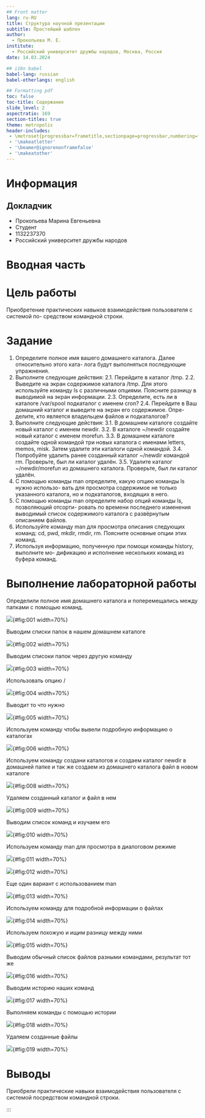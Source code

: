 ```yaml
---
## Front matter
lang: ru-RU
title: Структура научной презентации
subtitle: Простейший шаблон
author:
  - Прокопьева М. Е.
institute:
  - Российский университет дружбы народов, Москва, Россия
date: 14.03.2024

## i18n babel
babel-lang: russian
babel-otherlangs: english

## Formatting pdf
toc: false
toc-title: Содержание
slide_level: 2
aspectratio: 169
section-titles: true
theme: metropolis
header-includes:
 - \metroset{progressbar=frametitle,sectionpage=progressbar,numbering=fraction}
 - '\makeatletter'
 - '\beamer@ignorenonframefalse'
 - '\makeatother'
---
```


# Информация

## Докладчик

  * Прокопьева Марина Евгеньевна
  * Студент
  * 1132237370
  * Российский университет дружбы народов


# Вводная часть

# Цель работы

Приобретение практических навыков взаимодействия пользователя с системой по-
средством командной строки.

# Задание

1. Определите полное имя вашего домашнего каталога. Далее относительно этого ката-
лога будут выполняться последующие упражнения.
2. Выполните следующие действия:
2.1. Перейдите в каталог /tmp.
2.2. Выведите на экран содержимое каталога /tmp. Для этого используйте команду ls
с различными опциями. Поясните разницу в выводимой на экран информации.
2.3. Определите, есть ли в каталоге /var/spool подкаталог с именем cron?
2.4. Перейдите в Ваш домашний каталог и выведите на экран его содержимое. Опре-
делите, кто является владельцем файлов и подкаталогов?
3. Выполните следующие действия:
3.1. В домашнем каталоге создайте новый каталог с именем newdir.
3.2. В каталоге ~/newdir создайте новый каталог с именем morefun.
3.3. В домашнем каталоге создайте одной командой три новых каталога с именами
letters, memos, misk. Затем удалите эти каталоги одной командой.
3.4. Попробуйте удалить ранее созданный каталог ~/newdir командой rm. Проверьте,
был ли каталог удалён.
3.5. Удалите каталог ~/newdir/morefun из домашнего каталога. Проверьте, был ли
каталог удалён.
4. С помощью команды man определите, какую опцию команды ls нужно использо-
вать для просмотра содержимое не только указанного каталога, но и подкаталогов,
входящих в него.
5. С помощью команды man определите набор опций команды ls, позволяющий отсорти-
ровать по времени последнего изменения выводимый список содержимого каталога
с развёрнутым описанием файлов.
6. Используйте команду man для просмотра описания следующих команд: cd, pwd, mkdir,
rmdir, rm. Поясните основные опции этих команд.
7. Используя информацию, полученную при помощи команды history, выполните мо-
дификацию и исполнение нескольких команд из буфера команд.


# Выполнение лабораторной работы

Определили полное имя домашнего каталога и поперемещались между папками с помощью команд.

![](image/001.png){#fig:001 width=70%}

Выводим списки папок в нашем домашнем каталоге 

![](image/002.png){#fig:002 width=70%}

Выводим списоки папок через другую команду 

![](image/003.png){#fig:003 width=70%}

Использовать опцию /

![](image/004.png){#fig:004 width=70%}

Выводит то что нужно 

![](image/005.png){#fig:005 width=70%}

Используем команду чтобы вывели подробную информацию о каталогах 

![](image/006.png){#fig:006 width=70%}

Используем команду создани каталогов и создаем каталог newdir в домашней папке и так же создаем из домашнего каталога файл в новом каталоге 

![](image/008.png){#fig:008 width=70%}

Удаляем созданный каталог и файл в нем 

![](image/009.png){#fig:009 width=70%}

Выводим список команд и изучаем его 

![](image/010.png){#fig:010 width=70%}

Используем команду man для просмотра в диалоговом режиме

![](image/011.png){#fig:011 width=70%}

![](image/012.png){#fig:012 width=70%}

Еще один вариант с использованием man 

![](image/013.png){#fig:013 width=70%}

Используем команду для подробной информации о файлах 

![](image/014.png){#fig:014 width=70%}

Используем похожую и ищим разницу между ними 

![](image/015.png){#fig:015 width=70%}

Выводим обычный список файлов разными командами, результат тот же

![](image/016.png){#fig:016 width=70%}

Выводим историю наших команд

![](image/017.png){#fig:017 width=70%}

Выполняем команды с помощью истории 

![](image/018.png){#fig:018 width=70%}

Удаляем созданные файлы 

![](image/019.png){#fig:019 width=70%}


# Выводы

Приобрели практические навыки взаимодействия пользователя с системой посредством командной строки.

:::

